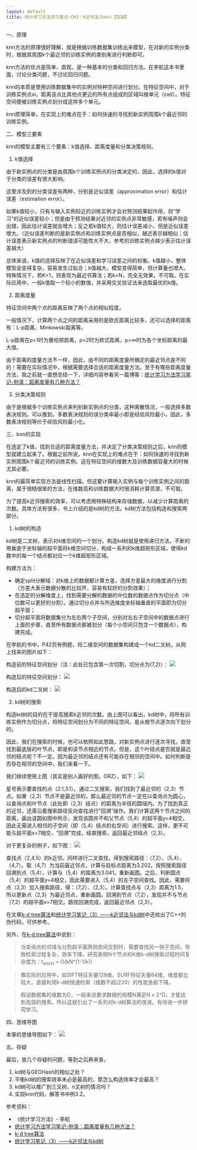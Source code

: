 ```yaml
---
layout: default
title: 统计学习方法学习笔记-CH3：K近邻法(knn)【存疑】
---
```


一、原理

knn方法的原理很好理解，就是根据训练数据集训练出来模型，在对新的实例分类时，根据其周围k个最近邻的训练实例的类别来进行判断即可。

knn方法的优点是简单、直观，是一种基本的分类和回归方法。在李航这本书里面，讨论分类问题，不讨论回归问题。

knn的本质是使用训练数据集中的实例对特种空间进行划分。在特征空间中，对于训练实例点xi，距离该点比其他点更近的所有点组成的区域叫做单元（cell）。特征空间便被训练实例点划分成这样多个单元。

knn原理简单，在实现上的难点在于：如何快速的寻找到新实例周围k个最近邻的训练实例。

二、模型三要素

knn的模型主要有三个要素：k值选择、距离度量和分类决策规则。

1. k值选择

由于新实例点的分类是由周围k个训练实例点的分类决定的，因此，选择的k值对于分类的误差有很大影响。

这里涉及到的分类误差有两种，分别是近似误差（approximation error）和估计误差（estimation error）。

如果k值较小，只有与输入实例较近的训练实例才会对预测结果起作用，则“学习”的近似误差较小；但是由于预测结果对近邻的实例点非常敏感，若有噪声则会出错，因此估计误差就会增大；反之若k值较大，则估计误差减小，但是近似误差增大。（近似误差判断的是新实例点和训练实例点是否相似，越近表示越相似；估计误差表示新实例点的判断错误可能性大不大，参考的训练实例点越少表示估计误差越大）

总体来说，k值的选择反映了在近似误差和学习误差之间的权衡。k值越小，整体模型会变得复杂，容易发生过拟合；k值越大，模型变得简单，但计算量也增大。特殊情况下，若K=1，则表现为最近邻算法；若k=N，完全无效果，不可取。在实际应用中，一般k值取一个较小的数值，并采用交叉验证法来选取最优的k值。

2. 距离度量

特征空间中两个点的距离反映了两个点的相似程度。

一般情况下，计算两个点之间的距离采用的是欧氏距离比较多，还可以选择的距离有：L-p距离、Minkowski距离等。

L-p距离在p=1时为曼哈顿距离，p=2时为欧式距离，p=∞时为各个坐标距离的最大值。

由于距离的度量方法不一样，因此，由不同的距离度量所确定的最近邻点是不同的！需要在实际情况中，根据需要选择合适的距离度量方法。至于有哪些距离度量方法，我之前就一直想总结一下，详细内容参看另一篇博客：[统计学习方法学习笔记-附录：距离度量有几种方法？](http://arthur503.github.io/blog/2013/10/05/Statistical-Methods-appendix-how-many-kind-of-distances.html)

3. 分类决策规则

由于是根据多个训练实例点来判别新实例点的分类，这种离散情况，一般选择多数表决规则。可以推到，多数表决规则的误分类率最小即是经验风险最小，因此，多数表决规则等价于经验风险最小化。

三、knn的实现

在选定了k值，找到合适的距离度量方法，并决定了分类决策规则之后，knn的模型就建立起来了。根据之前所说，knn在实现上的难点在于：如何快速的寻找到新实例周围k个最近邻的训练实例。这在特征空间的维数大及训练数据容量大的时候尤其必要。

knn的最简单实现方法是线性扫描。但这要计算输入实例与每个训练实例之间的距离，属于很糙很笨的方法，在维数高和训练数据大时很消耗计算资源，不可取。

为了提高k近邻搜索的效率，可以考虑用特殊结构来存储数据，以减少计算距离的次数。具体方法有很多，书上介绍的是kd树的方法。kd树方法包括构造和搜索两部分。

1. kd树的构造

kd树是二叉树，表示对k维空间的一个划分。构造kd树就是使用递归方法，不断的用垂直于坐标轴的超平面将k维空间切分，构成一系列的k维超矩形区域，使得kd数中的每一个结点都对应一个k维超矩形区域。

构建方法为：

* 确定split分解域：对k维上的数据都计算方差，选择方差最大的维度进行分割（方差大表示数据分散的比较开，容易有较好的分割效果）；
* 在选定的分解维度上，找到需要分解的数据的中位数的数据点作为切分点（中位数可以更好的分割）。通过切分点并与所选维度坐标轴垂直的平面即为切分超平面；
* 切分超平面将数据集分为左右两个子空间，分别对左右子空间中的数据点进行上面的步骤，直至所有数据点都被划分（每个小空间只包含一个数据点），构建完成。

在李航的书中，P42页有例题，将二维空间的数据集构建成一个kd二叉树。从网上找来的图片如下：

构造前的特征空间划分（注：此处已包含第一次切割，切分点为(7,2)）：
<img src="http://img.my.csdn.net/uploads/201212/24/1356352414_3789.jpg">

构造后的特征空间划分：
<img src="http://img.my.csdn.net/uploads/201212/24/1356352628_9385.jpg">

构造后的kd二叉树：
<img src="http://img.my.csdn.net/uploads/201212/24/1356352569_3970.jpg">

2. kd树的搜索

构造kd树的目的在于提高搜索k近邻的次数。由上图可以看出，kd树中，将所有训练实例作为切分点，将特征空间划分为不同的特征空间，是从根节点逐次向下划分的。

因此，我们在搜索的时候，也可以依照如此思路，对新实例点进行逐次寻找，直至找到最底层的叶节点，即是和该节点相近的节点。但是，这个叶结点是否就是最近邻的结点呢？不一定。因为最近邻的结点还有可能存在相邻的空间中。如何判断是否存在相邻的空间中，我们来看一下。

我们继续使用上图（其实是别人画好的图，ORZ），如下：
<img src="http://img.my.csdn.net/uploads/201212/24/1356352628_9385.jpg">

星号表示要查找的点（2.1,3.1）。通过二叉搜索，我们找到了最近邻的（2,3）节点。如果（2,3）节点不是最近邻的，那么最近邻的节点一定在以查询点为圆心，以查询点和叶节点（此处即（2,3）结点）的距离为半径的圆域内。为了找到真正的近邻，还需沿着搜索路径反向查找进行“回溯”操作。我们计算这两个节点之间的距离，画出该圆如图中所示，发现该圆并不和父节点（5,4）的超平面y=4相交，因此无需进入相邻的子空间（即（5,4）结点的右空间）进行搜索。这样，更不可能与超平面x=7相交，“回溯”完成，结束搜索，返回最近邻结点（2,3）。

对于更复杂的例子，如下图：
<img src="http://img.my.csdn.net/uploads/201212/24/1356352671_1629.jpg">

查找点（2,4.5）的k近邻。同样进行二叉查找，得到搜索路径：（7,2）、（5,4）、（4,7）。取（4,7）为当前最近邻点，计算与目标点距离为3.202。按照搜索路径回溯到点（5,4），计算与（5,4）的距离为3.041。重新画圆。之后，判断圆点（5,4）的超平面y=4相交，因此需要进入（5,4）的左子空间查找。因此，需要将点（2,3）加入搜索路径，得：（7,2）、（2,3）。计算查找点与（2,3）距离为1.5，所以更新点（2,3）为最近邻点，重新画圆。回溯到节点（7,2），发现并不与节点（7,2）的超平面x=7相交。路径回溯完成，返回最近邻点（2,3）。

在文章[k-d tree算法](http://www.cnblogs.com/eyeszjwang/articles/2429382.html)和[统计学习笔记（3）——k近邻法与kd树](http://blog.csdn.net/qll125596718/article/details/8426458)中还给出了C++的伪代码，可供参考。

另外，在[k-d tree算法](http://www.cnblogs.com/eyeszjwang/articles/2429382.html)中说到：

> 当查询点的邻域与分割超平面两侧空间交割时，需要查找另一侧子空间，导致检索过程复杂，效率下降。研究表明N个节点的K维k-d树搜索过程时间复杂度为：t<sub>worst</sub> = O(kN^(1-1/k))

> 像实际的应用中，如SIFT特征矢量128维，SURF特征矢量64维，维度都比较大，直接利用k-d树快速检索（维数不超过20）的性能急剧下降。

> 假设数据集的维数为D，一般来说要求数据的规模N满足N » 2^D，才能达到高效的搜索。所以这就引出了一系列对k-d树算法的改进。有待进一步研究学习。


四、思维导图

本章的思维导图如下：
<img src="http://arthur503.github.io/blog/assets/pic/201310/2013-10-04-Statistical-Methods-ch3-knn.png">

五、存疑

最后，放几个存疑的问题，等到之后再来查。

1. kd树与GEOHash的相似之处？
2. 平衡kd树的搜索效率未必是最高的，那怎么构造效率才会最高？
3. kd树可以推广到三叉树、n叉树的情况吗？
4. 实现knn代码，解答书中例3.2。

参考资料：

* 《统计学习方法》- 李航
* [统计学习方法学习笔记-附录：距离度量有几种方法？](http://arthur503.github.io/blog/2013/10/05/Statistical-Methods-appendix-how-many-kind-of-distances.html)
* [k-d tree算法](http://www.cnblogs.com/eyeszjwang/articles/2429382.html)
* [统计学习笔记（3）——k近邻法与kd树](http://blog.csdn.net/qll125596718/article/details/8426458)